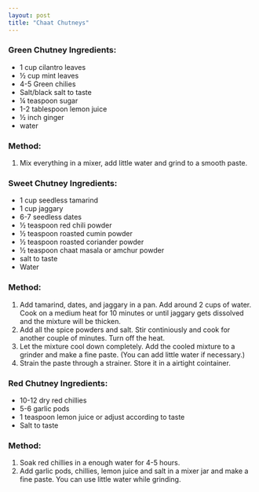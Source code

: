 ```yaml
---
layout: post
title: "Chaat Chutneys"
---
```




### Green Chutney Ingredients:
* 1 cup cilantro leaves
* ½ cup mint leaves
* 4-5 Green chilies
* Salt/black salt to taste
* ¼ teaspoon sugar
* 1-2 tablespoon lemon juice
* ½ inch ginger
* water

### Method:
1. Mix everything in a mixer, add little water and grind to a smooth paste. 

### Sweet Chutney Ingredients:
* 1 cup seedless tamarind
* 1 cup jaggary
* 6-7 seedless dates
* ½ teaspoon red chili powder
* ½ teaspoon roasted cumin powder
* ½ teaspoon roasted coriander powder
* ½ teaspoon chaat masala or amchur powder
* salt to taste
* Water

### Method:
1. Add tamarind, dates, and jaggary in a pan. Add around 2 cups of water. Cook on a medium heat for 10 minutes or until jaggary gets dissolved and the mixture will be thicken. 
2. Add all the spice powders and salt. Stir continiously and cook for another couple of minutes. Turn off the heat. 
3. Let the mixture cool down completely. Add the cooled mixture to a grinder and make a fine paste. (You can add little water if necessary.)
4. Strain the paste through a strainer. Store it in a airtight cointainer. 

### Red Chutney Ingredients:
* 10-12 dry red chillies
* 5-6 garlic pods
* 1 teaspoon lemon juice or adjust according to taste
* Salt to taste

### Method:
1. Soak red chillies in a enough water for 4-5 hours. 
2. Add garlic pods, chillies, lemon juice and salt in a mixer jar  and make a fine paste. You can use little water while grinding.